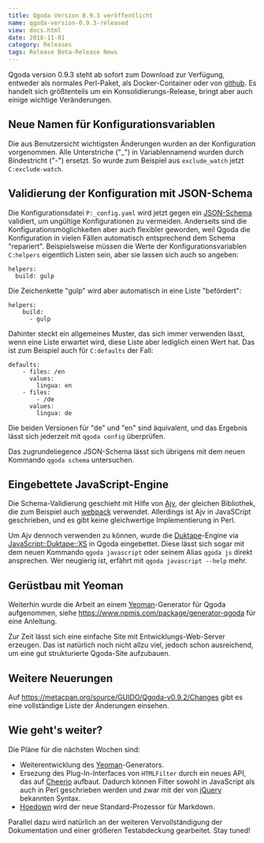 ```yaml
---
title: Qgoda Version 0.9.3 veröffentlicht
name: qgoda-version-0.9.3-released
view: docs.html
date: 2018-11-01
category: Releases
tags: Release Beta-Release News
---
```


Qgoda version 0.9.3 steht ab sofort zum Download zur Verfügung, entweder
als normales Perl-Paket, als Docker-Container oder von
[github](https://github.com/gflohr/qgoda/releases). Es handelt sich
größtenteils um ein Konsolidierungs-Release, bringt aber auch einige
wichtige Veränderungen.

## Neue Namen für Konfigurationsvariablen

Die aus Benutzersicht wichtigsten Änderungen wurden an der Konfiguration
vorgenommen. Alle Unterstriche ("\_") in Variablennamend wurden durch
Bindestricht ("-") ersetzt. So wurde zum Beispiel aus `exclude_watch` jetzt
`C:exclude-watch`.

## Validierung der Konfiguration mit JSON-Schema

Die Konfigurationsdatei `P:_config.yaml` wird jetzt gegen ein
[JSON-Schema](https://json-schema.org/) validiert, um ungültige
Konfigurationen zu vermeiden. Anderseits sind die Konfigurationsmöglichkeiten
aber auch flexibler geworden, weil Qgoda die Konfiguration in vielen
Fällen automatisch entsprechend dem Schema "repariert". Beispielsweise
müssen die Werte der Konfigurationsvariablen `C:helpers` eigentlich
Listen sein, aber sie lassen sich auch so angeben:

<!--qgoda-no-xgettext-->

```yaml;line-numbers
helpers:
  build: gulp
```

<!--/qgoda-no-xgettext-->

Die Zeichenkette "gulp" wird aber automatisch in eine Liste "befördert":

<!--qgoda-no-xgettext-->

```yaml;line-numbers
helpers:
    build:
	  - gulp
```

<!--/qgoda-no-xgettext-->

Dahinter steckt ein allgemeines Muster, das sich immer verwenden lässt, wenn
eine Liste erwartet wird, diese Liste aber lediglich einen Wert hat. Das ist
zum Beispiel auch für `C:defaults` der Fall:

<!--qgoda-no-xgettext-->

```yaml;line-numbers
defaults:
    - files: /en
      values:
        lingua: en
    - files:
	    - /de
	  values:
	    lingua: de
```

<!--/qgoda-no-xgettext-->

Die beiden Versionen für "de" und "en" sind äquivalent, und das Ergebnis
lässt sich jederzeit mit `qgoda config` überprüfen.

Das zugrundeliegence JSON-Schema lässt sich übrigens mit dem neuen Kommando
`qgoda schema` untersuchen.

## Eingebettete JavaScript-Engine

Die Schema-Validierung geschieht mit Hilfe von [Ajv](https://ajv.js.org/), der
gleichen Bibliothek, die zum Beispiel auch [webpack](https://webpack.js.org/)
verwendet. Allerdings ist Ajv in JavaSCript geschrieben, und es gibt keine
gleichwertige Implementierung in Perl.

Um Ajv dennoch verwenden zu können, wurde die
[Duktape](https://duktape.org/)-Engine via
[JavaScript::Duktape::XS](https://metacpan.org/release/JavaScript-Duktape-XS)
in Qgoda eingebettet. Diese lässt sich sogar mit dem neuen Kommando
`qgoda javascript` oder seinem Alias `qgoda js` direkt ansprechen.
Wer neugierig ist, erfährt mit `qgoda javascript --help` mehr.

## Gerüstbau mit Yeoman

Weiterhin wurde die Arbeit an einem [Yeoman](http://yeoman.io/)-Generator
für Qgoda aufgenommen, siehe https://www.npmjs.com/package/generator-qgoda für
eine Anleitung.

Zur Zeit lässt sich eine einfache Site mit Entwicklungs-Web-Server
erzeugen. Das ist natürlich noch nicht allzu viel, jedoch schon ausreichend,
um eine gut strukturierte Qgoda-Site aufzubauen.

## Weitere Neuerungen

Auf https://metacpan.org/source/GUIDO/Qgoda-v0.9.2/Changes gibt es eine
vollständige Liste der Änderungen einsehen.

## Wie geht's weiter?

Die Pläne für die nächsten Wochen sind:

- Weiterentwicklung des [Yeoman](http://yeoman.io/)-Generators.
- Ersezung des Plug-In-Interfaces von `HTMLFilter` durch ein neues API,
  das auf [Cheerio](https://cheerio.js.org/) aufbaut. Dadurch können Filter
  sowohl in JavaScript als auch in Perl geschrieben werden und zwar mit der
  von [jQuery](https://jquery.com/) bekannten Syntax.
- [Hoedown](https://github.com/hoedown/hoedown) wird der neue
  Standard-Prozessor für Markdown.

Parallel dazu wird natürlich an der weiteren Vervollständigung der
Dokumentation und einer größeren Testabdeckung gearbeitet. Stay tuned!
